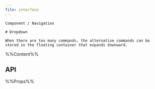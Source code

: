 ```yaml
---
file: interface
---
```


`````
Component / Navigation

# Dropdown

When there are too many commands, the alternative commands can be stored in the floating container that expands downward.
`````

%%Content%%

## API

%%Props%%
